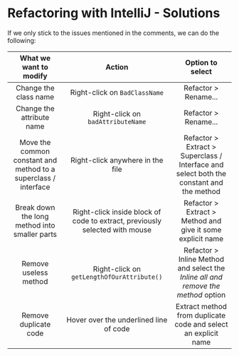 # Refactoring with IntelliJ - Solutions

If we only stick to the issues mentioned in the comments, we can do the following:

| What we want to modify | Action | Option to select |
| :---: | :---: | :---: |
| Change the class name | Right-click on `BadClassName` | Refactor > Rename... |
| Change the attribute name | Right-click on `badAttributeName` | Refactor > Rename... |
| Move the common constant and method to a superclass / interface | Right-click anywhere in the file | Refactor > Extract > Superclass / Interface and select both the constant and the method |
| Break down the long method into smaller parts | Right-click inside block of code to extract, previously selected with mouse | Refactor > Extract > Method and give it some explicit name |
| Remove useless method | Right-click on `getLengthOfOurAttribute()` | Refactor > Inline Method and select the _Inline all and remove the method_ option |
| Remove duplicate code | Hover over the underlined line of code | Extract method from duplicate code and select an explicit name |
